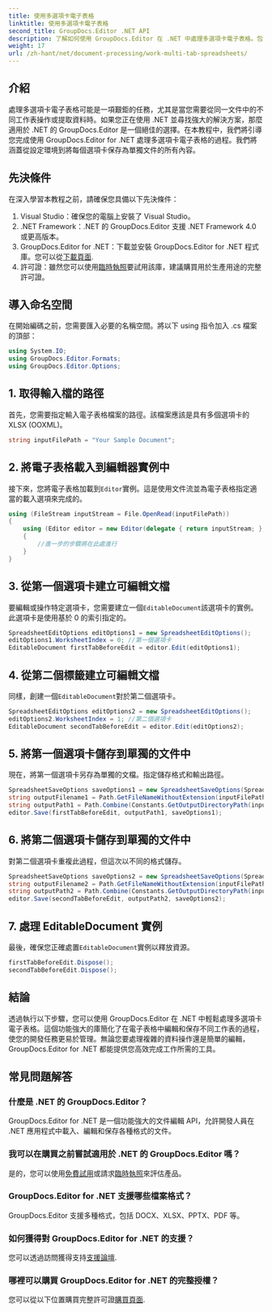```yaml
---
title: 使用多選項卡電子表格
linktitle: 使用多選項卡電子表格
second_title: GroupDocs.Editor .NET API
description: 了解如何使用 GroupDocs.Editor 在 .NET 中處理多選項卡電子表格。包含逐步指南、程式碼範例和最佳實務。
weight: 17
url: /zh-hant/net/document-processing/work-multi-tab-spreadsheets/
---
```

## 介紹
處理多選項卡電子表格可能是一項艱鉅的任務，尤其是當您需要從同一文件中的不同工作表操作或提取資料時。如果您正在使用 .NET 並尋找強大的解決方案，那麼適用於 .NET 的 GroupDocs.Editor 是一個絕佳的選擇。在本教程中，我們將引導您完成使用 GroupDocs.Editor for .NET 處理多選項卡電子表格的過程。我們將涵蓋從設定環境到將每個選項卡保存為單獨文件的所有內容。
## 先決條件
在深入學習本教程之前，請確保您具備以下先決條件：
1. Visual Studio：確保您的電腦上安裝了 Visual Studio。
2. .NET Framework：.NET 的 GroupDocs.Editor 支援 .NET Framework 4.0 或更高版本。
3. GroupDocs.Editor for .NET：下載並安裝 GroupDocs.Editor for .NET 程式庫。您可以從[下載頁面](https://releases.groupdocs.com/editor/net/).
4. 許可證：雖然您可以使用[臨時執照](https://purchase.groupdocs.com/temporary-license/)要試用該庫，建議購買用於生產用途的完整許可證。
## 導入命名空間
在開始編碼之前，您需要匯入必要的名稱空間。將以下 using 指令加入 .cs 檔案的頂部：
```csharp
using System.IO;
using GroupDocs.Editor.Formats;
using GroupDocs.Editor.Options;
```
## 1. 取得輸入檔的路徑
首先，您需要指定輸入電子表格檔案的路徑。該檔案應該是具有多個選項卡的 XLSX (OOXML)。
```csharp
string inputFilePath = "Your Sample Document";
```
## 2. 將電子表格載入到編輯器實例中
接下來，您將電子表格加載到`Editor`實例。這是使用文件流並為電子表格指定適當的載入選項來完成的。
```csharp
using (FileStream inputStream = File.OpenRead(inputFilePath))
{
    using (Editor editor = new Editor(delegate { return inputStream; }, delegate { return new SpreadsheetLoadOptions(); }))
    {
        //進一步的步驟將在此處進行
    }
}
```
## 3. 從第一個選項卡建立可編輯文檔
要編輯或操作特定選項卡，您需要建立一個`EditableDocument`該選項卡的實例。此選項卡是使用基於 0 的索引指定的。
```csharp
SpreadsheetEditOptions editOptions1 = new SpreadsheetEditOptions();
editOptions1.WorksheetIndex = 0; //第一個選項卡
EditableDocument firstTabBeforeEdit = editor.Edit(editOptions1);
```
## 4. 從第二個標籤建立可編輯文檔
同樣，創建一個`EditableDocument`對於第二個選項卡。
```csharp
SpreadsheetEditOptions editOptions2 = new SpreadsheetEditOptions();
editOptions2.WorksheetIndex = 1; //第二個選項卡
EditableDocument secondTabBeforeEdit = editor.Edit(editOptions2);
```
## 5. 將第一個選項卡儲存到單獨的文件中
現在，將第一個選項卡另存為單獨的文檔。指定儲存格式和輸出路徑。
```csharp
SpreadsheetSaveOptions saveOptions1 = new SpreadsheetSaveOptions(SpreadsheetFormats.Xlsm);
string outputFilename1 = Path.GetFileNameWithoutExtension(inputFilePath) + "_tab1.xlsm";
string outputPath1 = Path.Combine(Constants.GetOutputDirectoryPath(inputFilePath), outputFilename1);
editor.Save(firstTabBeforeEdit, outputPath1, saveOptions1);
```
## 6. 將第二個選項卡儲存到單獨的文件中
對第二個選項卡重複此過程，但這次以不同的格式儲存。
```csharp
SpreadsheetSaveOptions saveOptions2 = new SpreadsheetSaveOptions(SpreadsheetFormats.Xlsb);
string outputFilename2 = Path.GetFileNameWithoutExtension(inputFilePath) + "_tab2.xlsb";
string outputPath2 = Path.Combine(Constants.GetOutputDirectoryPath(inputFilePath), outputFilename2);
editor.Save(secondTabBeforeEdit, outputPath2, saveOptions2);
```
## 7. 處理 EditableDocument 實例
最後，確保您正確處置`EditableDocument`實例以釋放資源。
```csharp
firstTabBeforeEdit.Dispose();
secondTabBeforeEdit.Dispose();
```

## 結論
透過執行以下步驟，您可以使用 GroupDocs.Editor 在 .NET 中輕鬆處理多選項卡電子表格。這個功能強大的庫簡化了在電子表格中編輯和保存不同工作表的過程，使您的開發任務更易於管理。無論您要處理複雜的資料操作還是簡單的編輯，GroupDocs.Editor for .NET 都能提供您高效完成工作所需的工具。
## 常見問題解答
### 什麼是 .NET 的 GroupDocs.Editor？
GroupDocs.Editor for .NET 是一個功能強大的文件編輯 API，允許開發人員在 .NET 應用程式中載入、編輯和保存各種格式的文件。
### 我可以在購買之前嘗試適用於 .NET 的 GroupDocs.Editor 嗎？
是的，您可以使用[免費試用](https://releases.groupdocs.com/)或請求[臨時執照](https://purchase.groupdocs.com/temporary-license/)來評估產品。
### GroupDocs.Editor for .NET 支援哪些檔案格式？
GroupDocs.Editor 支援多種格式，包括 DOCX、XLSX、PPTX、PDF 等。
### 如何獲得對 GroupDocs.Editor for .NET 的支援？
您可以透過訪問獲得支持[支援論壇](https://forum.groupdocs.com/c/editor/20).
### 哪裡可以購買 GroupDocs.Editor for .NET 的完整授權？
您可以從以下位置購買完整許可證[購買頁面](https://purchase.groupdocs.com/buy).
